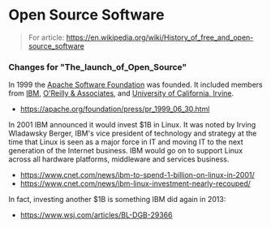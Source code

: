 # Open Source Software

> For article: https://en.wikipedia.org/wiki/History_of_free_and_open-source_software

### Changes for "The_launch_of_Open_Source"

In 1999 the [Apache Software Foundation](https://en.wikipedia.org/wiki/The_Apache_Software_Foundation) was founded. It included members from [IBM](https://en.wikipedia.org/wiki/IBM), [O'Reilly & Associates](https://en.wikipedia.org/wiki/O%27Reilly_Media), and [University of California, Irvine](https://en.wikipedia.org/wiki/University_of_California,_Irvine).

* https://apache.org/foundation/press/pr_1999_06_30.html

In 2001 IBM announced it would invest $1B in Linux. It was noted by Irving Wladawsky Berger, IBM's vice president of technology and strategy at the time that Linux is seen as a major force in IT and moving IT to the next generation of the Internet business. IBM would go on to support Linux across all hardware platforms, middleware and services business.

* https://www.cnet.com/news/ibm-to-spend-1-billion-on-linux-in-2001/
* https://www.cnet.com/news/ibm-linux-investment-nearly-recouped/

In fact, investing another $1B is something IBM did again in 2013:

* https://www.wsj.com/articles/BL-DGB-29366
